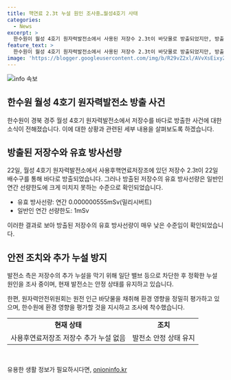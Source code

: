 ```yaml
---
title: 핵연료 2.3t 누설 원인 조사중…월성4호기 사태
categories:
  - News
excerpt: >
  한수원이 월성 4호기 원자력발전소에서 사용된 저장수 2.3t이 바닷물로 방출되었지만, 방출된 저장수의 유효 방사선량은 일반인 연간 선량한도를 크게 초과하지 않았다. 원자력안전위원회는 사태를 즉각 조사 중이며, 한수원은 추가 누설을 막고 정확한 원인을 조사 중이라 밝혔다. 현재 원전은 안정 상태를 유지하고 있다. (문장 수: 64, 글자 수: 342)
feature_text: >
  한수원이 월성 4호기 원자력발전소에서 사용된 저장수 2.3t이 바닷물로 방출되었지만, 방출된 저장수의 유효 방사선량은 일반인 연간 선량한도를 크게 초과하지 않았다. 원자력안전위원회는 사태를 즉각 조사 중이며, 한수원은 추가 누설을 막고 정확한 원인을 조사 중이라 밝혔다. 현재 원전은 안정 상태를 유지하고 있다. (문장 수: 64, 글자 수: 342)
image: 'https://blogger.googleusercontent.com/img/b/R29vZ2xl/AVvXsEixyZcFfHzMRdzZMjFBmAUKJYCLCGyLL1o632UiGVXcaFdKo_bkvkuCioo0uUKlGfBVcT3P84aROyZIXSBEx3Aw5nCQ3pTgDom1WDC4m8eifvWiAmWEEVb4x6G_l8C0QH225ldMjyaFvpxGEBGNO37VmDTDMHGhJPq73UglMfDca1-0aw/s1600/blogspot.png'
---
```


<p><img src="https://blogger.googleusercontent.com/img/b/R29vZ2xl/AVvXsEixyZcFfHzMRdzZMjFBmAUKJYCLCGyLL1o632UiGVXcaFdKo_bkvkuCioo0uUKlGfBVcT3P84aROyZIXSBEx3Aw5nCQ3pTgDom1WDC4m8eifvWiAmWEEVb4x6G_l8C0QH225ldMjyaFvpxGEBGNO37VmDTDMHGhJPq73UglMfDca1-0aw/s1600/blogspot.png" alt="info 속보" /></p>

<h2 data-ke-size="size26">한수원 월성 4호기 원자력발전소 방출 사건</h2>

<p data-ke-size="size16">한수원이 경북 경주 월성 4호기 원자력발전소에서 저장수를 바다로 방출한 사건에 대한 소식이 전해졌습니다. 이에 대한 상황과 관련된 세부 내용을 살펴보도록 하겠습니다.</p>

<h2 data-ke-size="size24">방출된 저장수와 유효 방사선량</h2>

<p data-ke-size="size16">22일, 월성 4호기 원자력발전소에서 사용후핵연료저장조에 있던 저장수 2.3t이 22일 배수구를 통해 바다로 방출되었습니다. 그러나 방출된 저장수의 유효 방사선량은 일반인 연간 선량한도에 크게 미치지 못하는 수준으로 확인되었습니다.</p>

<ul>
    <li>유효 방사선량: 연간 0.000000555mSv(밀리시버트)</li>
    <li>일반인 연간 선량한도: 1mSv</li>
</ul>

<p data-ke-size="size16">이러한 결과로 보아 방출된 저장수의 유효 방사선량이 매우 낮은 수준임이 확인되었습니다.</p>

<h2 data-ke-size="size24">안전 조치와 추가 누설 방지</h2>

<p data-ke-size="size16">발전소 측은 저장수의 추가 누설을 막기 위해 일단 밸브 등으로 차단한 후 정확한 누설 원인을 조사 중이며, 현재 발전소는 안정 상태를 유지하고 있습니다.</p>

<p data-ke-size="size16">한편, 원자력안전위원회는 원전 인근 바닷물을 채취해 환경 영향을 정밀히 평가하고 있으며, 한수원에 환경 영향을 평가할 것을 지시하고 조사에 착수했습니다.</p>

<table>
    <tr>
        <td style="text-align: center; height: 17px;"><b>현재 상태</b></td>
        <td style="text-align: center; height: 17px;"><b>조치</b></td>
    </tr>
    <tr>
        <td style="text-align: center; height: 17px;">사용후연료저장조 저장수 추가 누설 없음</td>
        <td style="text-align: center; height: 17px;">발전소 안정 상태 유지</td>
    </tr>
</table>

<p data-ke-size="size16">&nbsp;</p>
유용한 생활 정보가 필요하시다면, <a href="https://onioninfo.kr" rel="dofollow">onioninfo.kr</a>



